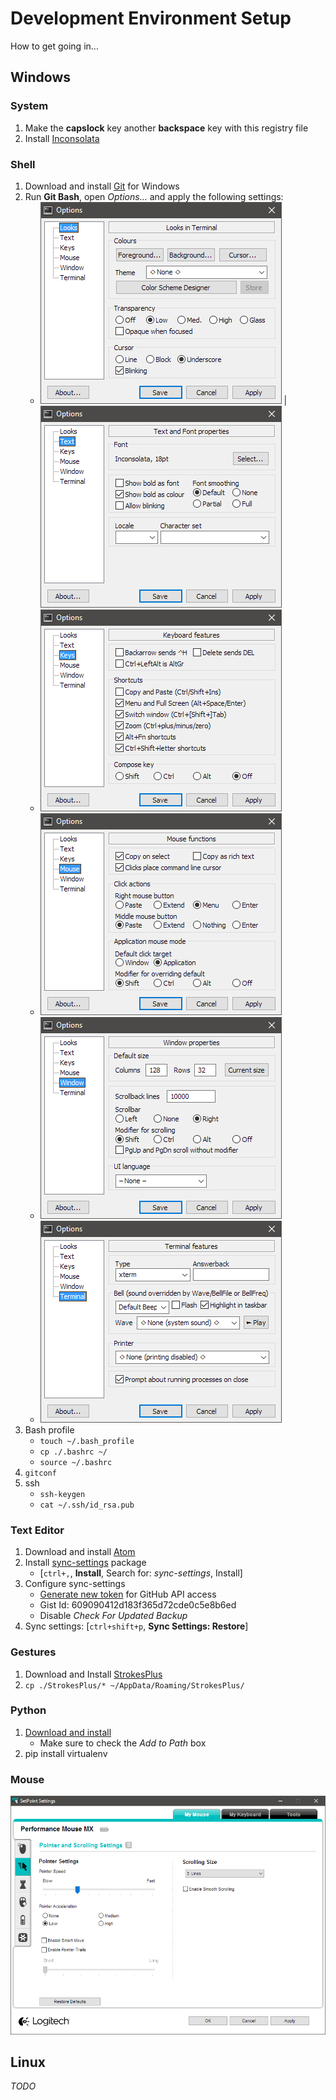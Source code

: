 # Development Environment Setup
How to get going in...

## Windows

### System
1. Make the **capslock** key another **backspace** key with this registry file
2. Install [Inconsolata](/fonts/Inconsolata-Regular.ttf)

### Shell
1. Download and install [Git](https://git-scm.com/download/win) for Windows
2. Run **Git Bash**, open *Options...* and apply the following settings:
    * ![Looks](/images/Looks.png) | ![Text](/images/Text.png)
    * ![Keys](/images/Keys.png)
    * ![Mouse](/images/Mouse.png)
    * ![Window](/images/Window.png)
    * ![Terminal](/images/Terminal.png)
3. Bash profile
    * `touch ~/.bash_profile`
    * `cp ./.bashrc ~/`
    * `source ~/.bashrc`
4. `gitconf`
5. ssh
    * `ssh-keygen`
    * `cat ~/.ssh/id_rsa.pub`

### Text Editor
1. Download and install [Atom](https://atom.io/download/windows_x64)
2. Install [sync-settings](https://atom.io/packages/sync-settings) package
    * [`ctrl+,`, **Install**, Search for: *sync-settings*, Install]
3. Configure sync-settings
    * [Generate new token](https://github.com/settings/tokens) for GitHub API access
    * Gist Id: 609090412d183f365d72cde0c5e8b6ed
    * Disable *Check For Updated Backup*
4. Sync settings: [`ctrl+shift+p`, **Sync Settings: Restore**]

### Gestures
1. Download and Install [StrokesPlus](http://www.strokesplus.com/downloads/)
2. `cp ./StrokesPlus/* ~/AppData/Roaming/StrokesPlus/`

### Python
1. [Download and install](https://www.python.org/)
    * Make sure to check the *Add to Path* box
2. pip install virtualenv

### Mouse
![Logitech Mouse Settings](/images/Logitech.png)

## Linux
*TODO*
